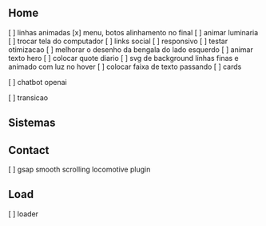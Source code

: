 ## Home

[ ] linhas animadas
[x] menu, botos alinhamento no final
[ ] animar luminaria
[ ] trocar tela do computador
[ ] links social
[ ] responsivo
[ ] testar otimizacao
[ ] melhorar o desenho da bengala do lado esquerdo
[ ] animar texto hero
[ ] colocar quote diario
[ ] svg de background linhas finas e animado com luz no hover
[ ] colocar faixa de texto passando
[ ] cards

[ ] chatbot openai

[ ] transicao

## Sistemas

## Contact

[ ] gsap smooth scrolling locomotive plugin

## Load

[ ] loader
